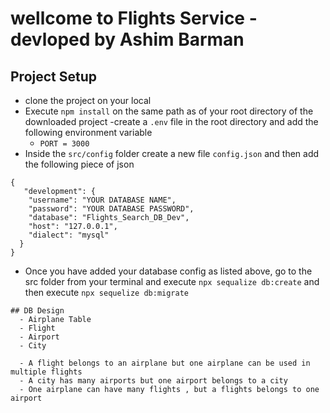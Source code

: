 # wellcome to Flights Service - devloped by Ashim Barman

## Project Setup
- clone the project on your local 
- Execute `npm install` on the same path as of your root directory of the downloaded project
-create a `.env` file in the root directory and add the following environment variable
   - `PORT = 3000`
- Inside the `src/config` folder create a new file `config.json` and then add the following piece of json 

````
{
   "development": {
    "username": "YOUR DATABASE NAME",
    "password": "YOUR DATABASE PASSWORD",
    "database": "Flights_Search_DB_Dev",
    "host": "127.0.0.1",
    "dialect": "mysql"
  }
}

````
- Once you have added your database config as listed above, go to the src folder from your terminal and execute `npx sequalize db:create`
and then execute  `npx sequelize db:migrate`

````
## DB Design 
  - Airplane Table
  - Flight 
  - Airport 
  - City

  - A flight belongs to an airplane but one airplane can be used in multiple flights
  - A city has many airports but one airport belongs to a city 
  - One airplane can have many flights , but a flights belongs to one airport 
